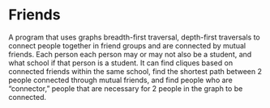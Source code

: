 # Friends
A program that uses graphs breadth-first traversal, depth-first traversals to connect people together in friend groups and are connected by mutual friends. Each person each person may or may not also be a student, and what school if that person is a student. It can find cliques based on connected friends within the same school, find the shortest path between 2 people connected through mutual friends, and find people who are “connector,” people that are necessary for 2 people in the graph to be connected.
